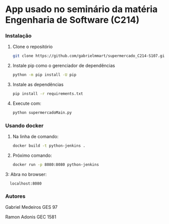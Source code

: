 # App usado no seminário da matéria Engenharia de Software (C214)

### Instalação

1. Clone o repositório

   ```sh
   git clone https://github.com/gabrielmmart/supermercado_C214-S107.git
   ```
2. Instale pip como o gerenciador de dependências

   ```sh
   python -m pip install -U pip
   ```
3. Instale as dependências

   ```sh
   pip install -r requirements.txt
   ```
4. Execute com:

   ```sh
   python supermercadoMain.py 
   ```
### Usando docker
   
1. Na linha de comando:

   ```sh
   docker build -t python-jenkins . 
   ```
2. Próximo comando:

   ```sh
   docker run -p 8080:8080 python-jenkins
   ```
   
3: Abra no browser:

      localhost:8080
   
### Autores

Gabriel Medeiros GES 97

Ramon Adonis GEC 1581
